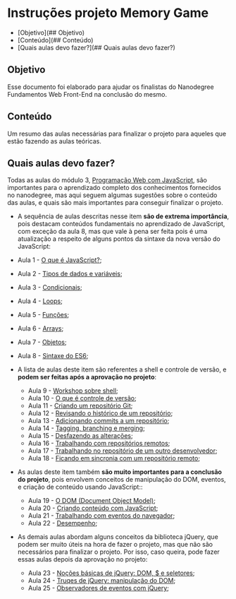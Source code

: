 # Instruções projeto Memory Game
- [Objetivo](## Objetivo)
- [Conteúdo](## Conteúdo)
- [Quais aulas devo fazer?](## Quais aulas devo fazer?)

## Objetivo
Esse documento foi elaborado para ajudar os finalistas do Nanodegree Fundamentos Web Front-End na conclusão do mesmo.

## Conteúdo
Um resumo das aulas necessárias para finalizar o projeto para aqueles que estão fazendo as aulas teóricas.

## Quais aulas devo fazer?
Todas as aulas do módulo 3, [Programação Web com JavaScript](https://classroom.udacity.com/nanodegrees/nd041/parts/3dfb3d08-1fea-4ee8-ba71-655c8a1f05ea), são importantes para o aprendizado completo dos conhecimentos fornecidos no nanodegree, mas aqui seguem algumas sugestões sobre o conteúdo das aulas, e quais são mais importantes para conseguir finalizar o projeto.

- A sequência de aulas descritas nesse item **são de extrema importância**, pois destacam conteúdos fundamentais no aprendizado de JavaScript, com exceção da aula 8, mas que vale à pena ser feita pois é uma atualização a respeito de alguns pontos da sintaxe da nova versão do JavaScript:
 - Aula 1 - [O que é JavaScript?](https://classroom.udacity.com/nanodegrees/nd041/parts/3dfb3d08-1fea-4ee8-ba71-655c8a1f05ea/modules/cd56eea9-99b5-40c8-8725-a66a651e1ff0/lessons/e98aae00-9563-4fca-b91c-a4e79ca79c27/concepts/921085c8-9e58-4c26-a729-f1406b49b504);
  - Aula 2 - [Tipos de dados e variáveis](https://classroom.udacity.com/nanodegrees/nd041/parts/3dfb3d08-1fea-4ee8-ba71-655c8a1f05ea/modules/cd56eea9-99b5-40c8-8725-a66a651e1ff0/lessons/74007e2e-2a0a-4de3-a8a6-5c2ec4275773/concepts/673e1be5-6c85-4397-8318-192d95d48761);
  - Aula 3 - [Condicionais](https://classroom.udacity.com/nanodegrees/nd041/parts/3dfb3d08-1fea-4ee8-ba71-655c8a1f05ea/modules/cd56eea9-99b5-40c8-8725-a66a651e1ff0/lessons/3ace947b-b5f6-40c1-bc11-3ec98fd1d936/concepts/b13df814-a7c7-4b65-ac3f-112c56ee7726);
  - Aula 4 - [Loops](https://classroom.udacity.com/nanodegrees/nd041/parts/3dfb3d08-1fea-4ee8-ba71-655c8a1f05ea/modules/cd56eea9-99b5-40c8-8725-a66a651e1ff0/lessons/1234cec0-179b-40b6-9435-f10263c7de33/concepts/5f8c5e63-b64d-4e00-b385-f8340e1f9da0);
  - Aula 5 - [Funções](https://classroom.udacity.com/nanodegrees/nd041/parts/3dfb3d08-1fea-4ee8-ba71-655c8a1f05ea/modules/cd56eea9-99b5-40c8-8725-a66a651e1ff0/lessons/a7c5b540-51a6-44dc-b2f2-515c9dd6ca4f/concepts/799e6f19-9105-4cb9-b4cc-ee86d11a14b4);
  - Aula 6 - [Arrays](https://classroom.udacity.com/nanodegrees/nd041/parts/3dfb3d08-1fea-4ee8-ba71-655c8a1f05ea/modules/cd56eea9-99b5-40c8-8725-a66a651e1ff0/lessons/378e7ff7-f7e5-4487-b5c4-fdf9b5c351d9/concepts/23f94405-123c-4132-adc4-bef0f5544663);
  - Aula 7 - [Objetos](https://classroom.udacity.com/nanodegrees/nd041/parts/3dfb3d08-1fea-4ee8-ba71-655c8a1f05ea/modules/cd56eea9-99b5-40c8-8725-a66a651e1ff0/lessons/634eb53a-2f3f-47a3-9447-598090024758/concepts/698b4dbb-fc8a-40c1-ab90-5902f5714099);
  - Aula 8 - [Sintaxe do ES6](https://classroom.udacity.com/nanodegrees/nd041/parts/3dfb3d08-1fea-4ee8-ba71-655c8a1f05ea/modules/4116dc31-6d06-4774-b082-d60ca0980d2b/lessons/42383e89-ac6a-491a-b7d0-198851287bbe/concepts/08a224ff-d7f5-4086-ab89-f74d3da09d08);
- A lista de aulas deste item são referentes a shell e controle de versão, e **podem ser feitas após a aprovação no projeto**:
  - Aula 9 - [Workshop sobre shell](https://classroom.udacity.com/nanodegrees/nd041/parts/3dfb3d08-1fea-4ee8-ba71-655c8a1f05ea/modules/cbdbf249-3d40-4ffd-9cf6-38ed8940dbf2/lessons/1cc90ac3-c03a-43e6-8556-dcbd40dfd418/concepts/68acb17b-161c-42f8-9c1e-fc1460eca322);
  - Aula 10 - [O que é controle de versão](https://classroom.udacity.com/nanodegrees/nd041/parts/3dfb3d08-1fea-4ee8-ba71-655c8a1f05ea/modules/6b870a4f-94d1-4e8b-986c-0ace411d63e7/lessons/1b369991-f1ca-4d6a-ba8f-e8318d76322f/concepts/06b0775b-b703-45ca-9935-939487706728);
  - Aula 11 - [Criando um repositório Git](https://classroom.udacity.com/nanodegrees/nd041/parts/3dfb3d08-1fea-4ee8-ba71-655c8a1f05ea/modules/6b870a4f-94d1-4e8b-986c-0ace411d63e7/lessons/437a88fc-15f5-48b8-a6a5-0cf3347e6183/concepts/7f6f1abe-43b3-4af1-9ca0-a7414ff3120f);
  - Aula 12 - [Revisando o histórico de um repositório](https://classroom.udacity.com/nanodegrees/nd041/parts/3dfb3d08-1fea-4ee8-ba71-655c8a1f05ea/modules/6b870a4f-94d1-4e8b-986c-0ace411d63e7/lessons/280d5ccf-6440-4d27-97d1-d9f6118359bc/concepts/212f2bac-e7e2-4ca9-b93e-91a9e57926dd);
  - Aula 13 - [Adicionando commits a um repositório](https://classroom.udacity.com/nanodegrees/nd041/parts/3dfb3d08-1fea-4ee8-ba71-655c8a1f05ea/modules/6b870a4f-94d1-4e8b-986c-0ace411d63e7/lessons/5f584ce7-1b7b-4848-80c1-b559739ea363/concepts/c97e28fd-7fc6-435c-9953-4678b4728755);
  - Aula 14 - [Tagging, branching e merging](https://classroom.udacity.com/nanodegrees/nd041/parts/3dfb3d08-1fea-4ee8-ba71-655c8a1f05ea/modules/6b870a4f-94d1-4e8b-986c-0ace411d63e7/lessons/61776182-df3f-4767-9558-5d1591c1a709/concepts/886b5f73-40c8-4fd0-a800-cdc1d0cb5801);
  - Aula 15 - [Desfazendo as alterações](https://classroom.udacity.com/nanodegrees/nd041/parts/3dfb3d08-1fea-4ee8-ba71-655c8a1f05ea/modules/6b870a4f-94d1-4e8b-986c-0ace411d63e7/lessons/f02167ad-3ba7-40e0-a157-e5320a5b0dc8/concepts/50740c4a-054c-46da-910a-8d1344b18d33);
  - Aula 16 - [Trabalhando com repositórios remotos](https://classroom.udacity.com/nanodegrees/nd041/parts/3dfb3d08-1fea-4ee8-ba71-655c8a1f05ea/modules/6b870a4f-94d1-4e8b-986c-0ace411d63e7/lessons/edde9226-f71c-4a81-a858-4c83e4c7b664/concepts/1ad9f705-8b0e-403e-a903-4a757d8ede17);
  - Aula 17 - [Trabalhando no repositório de um outro desenvolvedor](https://classroom.udacity.com/nanodegrees/nd041/parts/3dfb3d08-1fea-4ee8-ba71-655c8a1f05ea/modules/6b870a4f-94d1-4e8b-986c-0ace411d63e7/lessons/5e203cba-a6a7-4f9f-8a72-65ea05b1f74b/concepts/f39041e9-6a05-45df-a3c8-a520304eb661);
  - Aula 18 - [Ficando em sincronia com um repositório remoto](https://classroom.udacity.com/nanodegrees/nd041/parts/3dfb3d08-1fea-4ee8-ba71-655c8a1f05ea/modules/6b870a4f-94d1-4e8b-986c-0ace411d63e7/lessons/e295524f-87b6-4981-af74-6b20231dc7c1/concepts/e7123304-aa7e-477a-8586-47acf84d3407);
- As aulas deste item também **são muito importantes para a conclusão do projeto**, pois envolvem conceitos de manipulação do DOM, eventos, e criação de conteúdo usando JavaScript::

  - Aula 19 - [O DOM (Document Object Model)](https://classroom.udacity.com/nanodegrees/nd041/parts/3dfb3d08-1fea-4ee8-ba71-655c8a1f05ea/modules/d201d874-5811-4916-954d-1baf78b096b1/lessons/74c2a096-61db-4302-9d65-6b7fa9b8c329/concepts/354d9102-8b45-4a89-91df-6f5ec9022dbd);
  - Aula 20 - [Criando conteúdo com JavaScript](https://classroom.udacity.com/nanodegrees/nd041/parts/3dfb3d08-1fea-4ee8-ba71-655c8a1f05ea/modules/d201d874-5811-4916-954d-1baf78b096b1/lessons/39d760cf-9593-420d-9a97-57bff31e29c1/concepts/24b00792-38d0-4d61-acc9-eb1422fcc284);
  - Aula 21 - [Trabalhando com eventos do navegador](https://classroom.udacity.com/nanodegrees/nd041/parts/3dfb3d08-1fea-4ee8-ba71-655c8a1f05ea/modules/d201d874-5811-4916-954d-1baf78b096b1/lessons/f270dbcf-eb43-4ce3-b7be-a74d26023496/concepts/f63b1837-b096-4707-b0f5-72bc6a93bfac);
  - Aula 22 - [Desempenho](https://classroom.udacity.com/nanodegrees/nd041/parts/3dfb3d08-1fea-4ee8-ba71-655c8a1f05ea/modules/d201d874-5811-4916-954d-1baf78b096b1/lessons/364ca3da-1eb9-4213-beb4-7791ac4e1ea4/concepts/6e242deb-7793-4c9a-9898-44144ee2c603);
- As demais aulas abordam alguns conceitos da biblioteca jQuery, que podem ser muito úteis na hora de fazer o projeto, mas que não são necessários para finalizar o projeto. Por isso, caso queira, pode fazer essas aulas depois da aprovação no projeto:
  - Aula 23 - [Noções básicas de jQuery: DOM, $ e seletores](https://classroom.udacity.com/nanodegrees/nd041/parts/3dfb3d08-1fea-4ee8-ba71-655c8a1f05ea/modules/296281861575461/lessons/3314378535/concepts/33166386820923);
  - Aula 24 - [Truqes de jQuery: manipulação do DOM](https://classroom.udacity.com/nanodegrees/nd041/parts/3dfb3d08-1fea-4ee8-ba71-655c8a1f05ea/modules/296281861575461/lessons/3311478538/concepts/33271685960923);
  - Aula 25 - [Observadores de eventos com jQuery](https://classroom.udacity.com/nanodegrees/nd041/parts/3dfb3d08-1fea-4ee8-ba71-655c8a1f05ea/modules/296281861575461/lessons/5103579406/concepts/50423085550923);
